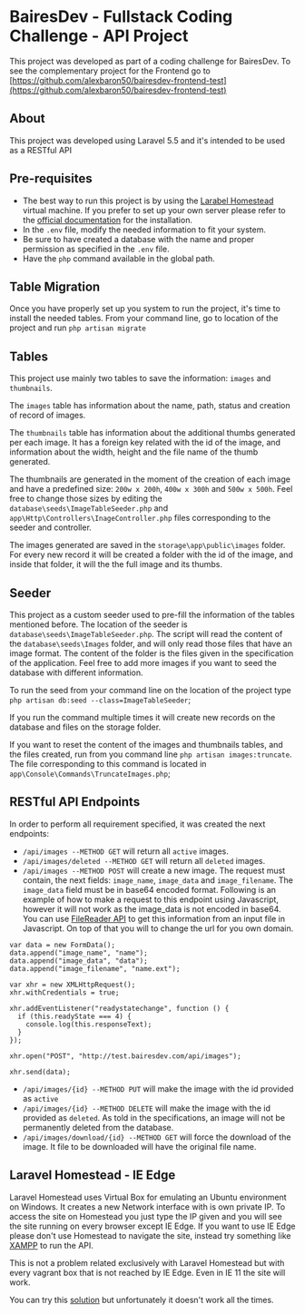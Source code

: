 # BairesDev - Fullstack Coding Challenge - API Project

This project was developed as part of a coding challenge for BairesDev. To see the complementary project for the Frontend go to [https://github.com/alexbaron50/bairesdev-frontend-test](https://github.com/alexbaron50/bairesdev-frontend-test)

## About

This project was developed using Laravel 5.5 and it's intended to be used as a RESTful API

## Pre-requisites

- The best way to run this project is by using the [Larabel Homestead](https://laravel.com/docs/5.5/homestead) virtual machine. If you prefer to set up your own server please refer to the [official documentation](https://laravel.com/docs/5.5/installation) for the installation.
- In the `.env` file, modify the needed information to fit your system.
- Be sure to have created a database with the name and proper permission as specified in the `.env` file.
- Have the  `php` command available in the global path.

## Table Migration

Once you have properly set up you system to run the project, it's time to install the needed tables. From your command line, go to location of the project and run `php artisan migrate`

## Tables

This project use mainly two tables to save the information: `images` and `thumbnails`.

The `images` table has information about the name, path, status and creation of record of images.

The `thumbnails` table has information about the additional thumbs generated per each image. It has a foreign key related with the id of the image, and information about the width, height and the file name of the thumb generated.

The thumbnails are generated in the moment of the creation of each image and have a predefined size: `200w x 200h`, `400w x 300h` and `500w x 500h`. Feel free to change those sizes by editing the `database\seeds\ImageTableSeeder.php` and `app\Http\Controllers\InageController.php` files corresponding to the seeder and controller.

The images generated are saved in the `storage\app\public\images` folder. For every new record it will be created a folder with the id of the image, and inside that folder, it will the the full image and its thumbs.

## Seeder

This project as a custom seeder used to pre-fill the information of the tables mentioned before. The location of the seeder is `database\seeds\ImageTableSeeder.php`. The script will read the content of the `database\seeds\Images` folder, and will only read those files that have an image format. The content of the folder is the files given in the specification of the application. Feel free to add more images if you want to seed the database with different information.

To run the seed from your command line on the location of the project type `php artisan db:seed --class=ImageTableSeeder`;

If you run the command multiple times it will create new records on the database and files on the storage folder.

If you want to reset the content of the images and thumbnails tables, and the files created, run from you command line `php artisan images:truncate`. The file corresponding to this command is located in `app\Console\Commands\TruncateImages.php`;

## RESTful API Endpoints

In order to perform all requirement specified, it was created the next endpoints:

* `/api/images --METHOD GET` will return all `active` images.
* `/api/images/deleted --METHOD GET` will return all `deleted` images.
* `/api/images --METHOD POST` will create a new image. The request must contain, the next fields: `image_name`, `image_data` and `image_filename`. The `image_data` field must be in base64 encoded format. Following is an example of how to make a request to this endpoint using Javascript, however it will not work as the image_data is not encoded in base64. You can use [FileReader API](https://developer.mozilla.org/en-US/docs/Web/API/FileReader) to get this information from an input file in Javascript. On top of that you will to change the url for you own domain.

```
var data = new FormData();
data.append("image_name", "name");
data.append("image_data", "data");
data.append("image_filename", "name.ext");

var xhr = new XMLHttpRequest();
xhr.withCredentials = true;

xhr.addEventListener("readystatechange", function () {
  if (this.readyState === 4) {
    console.log(this.responseText);
  }
});

xhr.open("POST", "http://test.bairesdev.com/api/images");

xhr.send(data);
```
* `/api/images/{id} --METHOD PUT` will make the image with the id provided as `active`
* `/api/images/{id} --METHOD DELETE` will make the image with the id provided as `deleted`. As told in the specifications, an image will not be permanently deleted from the database.
* `/api/images/download/{id} --METHOD GET` will force the download of the image. It file to be downloaded will have the original file name.

## Laravel Homestead - IE Edge

Laravel Homestead uses Virtual Box for emulating an Ubuntu environment on Windows. It creates a new Network interface with is own private IP. To access the site on Homestead you just type the IP given and you will see the site running on every browser except IE Edge. If you want to use IE Edge please don't use Homestead to navigate the site, instead try something like [XAMPP](https://www.apachefriends.org/index.html) to run the API.

This is not a problem related exclusively with Laravel Homestead but with every vagrant box that is not reached by IE Edge. Even in IE 11 the site will work.

You can try this [solution](https://www.hanselman.com/blog/FixedMicrosoftEdgeCantSeeOrOpenVirtualBoxhostedLocalWebSites.aspx) but unfortunately it doesn't work all the times.